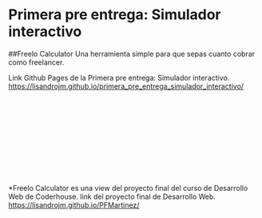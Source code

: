 # Primera pre entrega: Simulador interactivo

##Freelo Calculator
Una herramienta simple para que sepas cuanto cobrar como freelancer.

Link Github Pages de la Primera pre entrega: Simulador interactivo.
https://lisandrojm.github.io/primera_pre_entrega_simulador_interactivo/
\
\
\
\
\
\
\
\
\
\
\
\
*Freelo Calculator es una view del proyecto final del curso de Desarrollo Web de Coderhouse.
link del proyecto final de Desarrollo Web.\
https://lisandrojm.github.io/PFMartinez/
